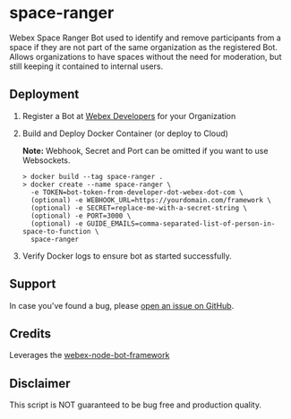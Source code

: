 # space-ranger

Webex Space Ranger Bot used to identify and remove participants from a space if they are not part of the same organization as the registered Bot.
Allows organizations to have spaces without the need for moderation, but still keeping it contained to internal users.

## Deployment
1. Register a Bot at [Webex Developers](https://developer.webex.com/my-apps) for your Organization
2. Build and Deploy Docker Container (or deploy to Cloud)

    **Note:** Webhook, Secret and Port can be omitted if you want to use Websockets.

    ```
    > docker build --tag space-ranger .
    > docker create --name space-ranger \
      -e TOKEN=bot-token-from-developer-dot-webex-dot-com \
      (optional) -e WEBHOOK_URL=https://yourdomain.com/framework \
      (optional) -e SECRET=replace-me-with-a-secret-string \
      (optional) -e PORT=3000 \
      (optional) -e GUIDE_EMAILS=comma-separated-list-of-person-in-space-to-function \
      space-ranger

3. Verify Docker logs to ensure bot as started successfully.

## Support
In case you've found a bug, please [open an issue on GitHub](../../issues).

## Credits
Leverages the [webex-node-bot-framework](https://github.com/WebexSamples/webex-node-bot-framework)

## Disclaimer
This script is NOT guaranteed to be bug free and production quality.